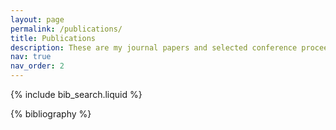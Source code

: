 ```yaml
---
layout: page
permalink: /publications/
title: Publications
description: These are my journal papers and selected conference proceedings in reverse chronological order. Please see my <a href='https://scholar.google.com/citations?user=5iMfGscAAAAJ'>Google Scholar</a> for up-to-date or a more comprehensive list. In case you are interested, click these links for PDFs of my <a href='https://wiredspace.wits.ac.za/server/api/core/bitstreams/83fd0986-4523-4180-9db1-d3b036ced725/content'>PhD (Improving the Resilience of Free-Space Optical Links using Structured Modes of Light)</a> and <a href='https://wiredspace.wits.ac.za/bitstreams/318c6189-3b79-4165-bb9b-4859aa5832da/download'>MSc (Energy reconstruction on the LHC ATLAS TileCal upgraded front end: feasibility study for a sROD co-processing unit)</a>!
nav: true
nav_order: 2
---
```


<!-- _pages/publications.md -->

<!-- Bibsearch Feature -->

{% include bib_search.liquid %}

<div class="publications">

{% bibliography %}

</div>
